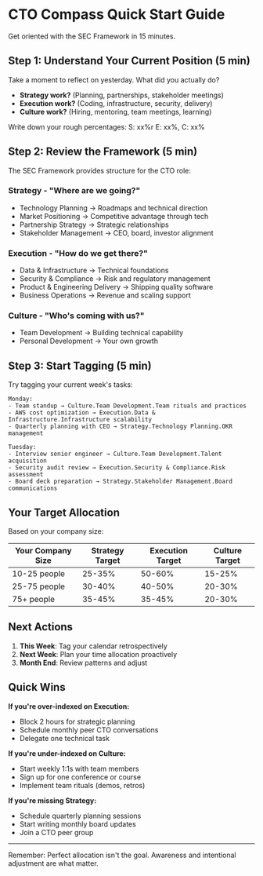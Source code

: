 # CTO Compass Quick Start Guide

Get oriented with the SEC Framework in 15 minutes.

## Step 1: Understand Your Current Position (5 min)

Take a moment to reflect on yesterday. What did you actually do?

- **Strategy work?** (Planning, partnerships, stakeholder meetings)
- **Execution work?** (Coding, infrastructure, security, delivery)
- **Culture work?** (Hiring, mentoring, team meetings, learning)

Write down your rough percentages: S: xx%r E: xx%, C: xx%

## Step 2: Review the Framework (5 min)

The SEC Framework provides structure for the CTO role:

### Strategy - "Where are we going?"

- Technology Planning → Roadmaps and technical direction
- Market Positioning → Competitive advantage through tech
- Partnership Strategy → Strategic relationships
- Stakeholder Management → CEO, board, investor alignment

### Execution - "How do we get there?"

- Data & Infrastructure → Technical foundations
- Security & Compliance → Risk and regulatory management
- Product & Engineering Delivery → Shipping quality software
- Business Operations → Revenue and scaling support

### Culture - "Who's coming with us?"

- Team Development → Building technical capability
- Personal Development → Your own growth

## Step 3: Start Tagging (5 min)

Try tagging your current week's tasks:

```text
Monday:
- Team standup → Culture.Team Development.Team rituals and practices
- AWS cost optimization → Execution.Data & Infrastructure.Infrastructure scalability
- Quarterly planning with CEO → Strategy.Technology Planning.OKR management

Tuesday:
- Interview senior engineer → Culture.Team Development.Talent acquisition
- Security audit review → Execution.Security & Compliance.Risk assessment
- Board deck preparation → Strategy.Stakeholder Management.Board communications
```

## Your Target Allocation

Based on your company size:

| Your Company Size | Strategy Target | Execution Target | Culture Target |
| ----------------- | --------------- | ---------------- | -------------- |
| 10-25 people      | 25-35%          | 50-60%           | 15-25%         |
| 25-75 people      | 30-40%          | 40-50%           | 20-30%         |
| 75+ people        | 35-45%          | 35-45%           | 20-30%         |

## Next Actions

1. **This Week**: Tag your calendar retrospectively
2. **Next Week**: Plan your time allocation proactively
3. **Month End**: Review patterns and adjust

## Quick Wins

**If you're over-indexed on Execution:**

- Block 2 hours for strategic planning
- Schedule monthly peer CTO conversations
- Delegate one technical task

**If you're under-indexed on Culture:**

- Start weekly 1:1s with team members
- Sign up for one conference or course
- Implement team rituals (demos, retros)

**If you're missing Strategy:**

- Schedule quarterly planning sessions
- Start writing monthly board updates
- Join a CTO peer group

---

Remember: Perfect allocation isn't the goal. Awareness and intentional adjustment are what matter.
